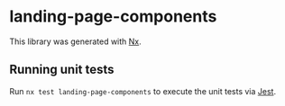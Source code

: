# landing-page-components

This library was generated with [Nx](https://nx.dev).

## Running unit tests

Run `nx test landing-page-components` to execute the unit tests via [Jest](https://jestjs.io).
